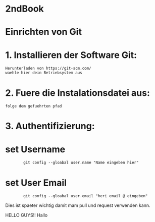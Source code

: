 # 2ndBook


# Einrichten von Git
# 1. Installieren der Software Git:
	Herunterladen von https://git-scm.com/
	waehle hier dein Betriebsystem aus

# 2. Fuere die Instalationsdatei aus:
	folge dem gefuehrten pfad

# 3. Authentifizierung:
# set Username
			git config --gloabal user.name "Name eingeben hier"
# set User Email
			git config --gloabal user.email "heri email @ eingeben"

Dies ist spaeter wichtig damit mam pull und request verwenden kann.

HELLO GUYS!!
Hallo
